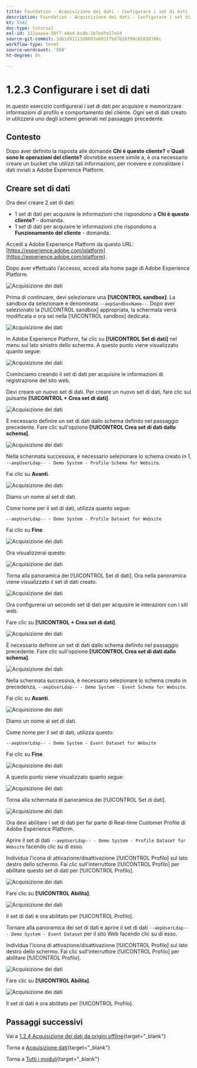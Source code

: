 ```yaml
---
title: Foundation - Acquisizione dei dati - Configurare i set di dati
description: Foundation - Acquisizione dei dati - Configurare i set di dati
kt: 5342
doc-type: tutorial
exl-id: 322aaaaa-50f7-4da4-bc4b-1b7edfe17e54
source-git-commit: 3d61d91111d8693ab031fbd7b26706c02818108c
workflow-type: tm+mt
source-wordcount: '554'
ht-degree: 8%

---
```


# 1.2.3 Configurare i set di dati

In questo esercizio configurerai i set di dati per acquisire e memorizzare informazioni di profilo e comportamento del cliente. Ogni set di dati creato in utilizzerà uno degli schemi generati nel passaggio precedente.

## Contesto

Dopo aver definito la risposta alle domande **Chi è questo cliente?** e **Quali sono le operazioni del cliente?** dovrebbe essere simile a, è ora necessario creare un bucket che utilizzi tali informazioni, per ricevere e convalidare i dati inviati a Adobe Experience Platform.

## Creare set di dati

Ora devi creare 2 set di dati:

- 1 set di dati per acquisire le informazioni che rispondono a **Chi è questo cliente?** - domanda.
- 1 set di dati per acquisire le informazioni che rispondono a **Funzionamento del cliente** - domanda.

Accedi a Adobe Experience Platform da questo URL: [https://experience.adobe.com/platform](https://experience.adobe.com/platform).

Dopo aver effettuato l’accesso, accedi alla home page di Adobe Experience Platform.

![Acquisizione dei dati](./images/home.png)

Prima di continuare, devi selezionare una **[!UICONTROL sandbox]**. La sandbox da selezionare è denominata ``--aepSandboxName--``. Dopo aver selezionato la [!UICONTROL sandbox] appropriata, la schermata verrà modificata e ora sei nella [!UICONTROL sandbox] dedicata.

![Acquisizione dei dati](./images/sb1.png)

In Adobe Experience Platform, fai clic su **[!UICONTROL Set di dati]** nel menu sul lato sinistro dello schermo.  A questo punto viene visualizzato quanto segue:

![Acquisizione dei dati](./images/menudatasets.png)

Cominciamo creando il set di dati per acquisire le informazioni di registrazione del sito web.

Devi creare un nuovo set di dati. Per creare un nuovo set di dati, fare clic sul pulsante **[!UICONTROL + Crea set di dati]**.

![Acquisizione dei dati](./images/createdataset.png)

È necessario definire un set di dati dallo schema definito nel passaggio precedente. Fare clic sull&#39;opzione **[!UICONTROL Crea set di dati dallo schema]**.

![Acquisizione dei dati](./images/datasetfromschema.png)

Nella schermata successiva, è necessario selezionare lo schema creato in 1, `--aepUserLdap-- - Demo System - Profile Schema for Website`.

Fai clic su **Avanti**.

![Acquisizione dei dati](./images/schemaselection.png)

Diamo un nome al set di dati.

Come nome per il set di dati, utilizza quanto segue:

`--aepUserLdap-- - Demo System - Profile Dataset for Website`

Fai clic su **Fine**.

![Acquisizione dei dati](./images/datasetname.png)

Ora visualizzerai questo:

![Acquisizione dei dati](./images/dsoverview1.png)

Torna alla panoramica dei [!UICONTROL Set di dati]. Ora nella panoramica viene visualizzato il set di dati creato.

![Acquisizione dei dati](./images/dsoverview2.png)

Ora configurerai un secondo set di dati per acquisire le interazioni con i siti web.

Fare clic su **[!UICONTROL + Crea set di dati]**.

![Acquisizione dei dati](./images/createdataset.png)


È necessario definire un set di dati dallo schema definito nel passaggio precedente. Fare clic sull&#39;opzione **[!UICONTROL Crea set di dati dallo schema]**.

![Acquisizione dei dati](./images/datasetfromschema.png)

Nella schermata successiva, è necessario selezionare lo schema creato in precedenza, `--aepUserLdap-- - Demo System - Event Schema for Website`.

Fai clic su **Avanti**.

![Acquisizione dei dati](./images/schemaselectionee.png)

Diamo un nome al set di dati.

Come nome per il set di dati, utilizza questo:

`--aepUserLdap-- - Demo System - Event Dataset for Website`

Fai clic su **Fine**.

![Acquisizione dei dati](./images/datasetnameee.png)

A questo punto viene visualizzato quanto segue:

![Acquisizione dei dati](./images/finish1ee.png)

Torna alla schermata di panoramica dei [!UICONTROL Set di dati].

![Acquisizione dei dati](./images/datasetsoverview.png)

Ora devi abilitare i set di dati per far parte di Real-time Customer Profile di Adobe Experience Platform.

Aprire il set di dati `--aepUserLdap-- - Demo System - Profile Dataset for Website` facendo clic su di esso.

Individua l&#39;icona di attivazione/disattivazione [!UICONTROL Profilo] sul lato destro dello schermo.
Fai clic sull&#39;interruttore [!UICONTROL Profilo] per abilitare questo set di dati per [!UICONTROL Profilo].

![Acquisizione dei dati](./images/ds1.png)

Fare clic su **[!UICONTROL Abilita]**.

![Acquisizione dei dati](./images/ds3.png)

Il set di dati è ora abilitato per [!UICONTROL Profilo].

Tornare alla panoramica dei set di dati e aprire il set di dati `--aepUserLdap-- - Demo System - Event Dataset` per il sito Web facendo clic su di esso.

Individua l&#39;icona di attivazione/disattivazione [!UICONTROL Profilo] sul lato destro dello schermo. Fai clic sull&#39;interruttore [!UICONTROL Profilo] per abilitare [!UICONTROL Profilo].

![Acquisizione dei dati](./images/ds4.png)

Fare clic su **[!UICONTROL Abilita]**.

![Acquisizione dei dati](./images/ds5.png)

Il set di dati è ora abilitato per [!UICONTROL Profilo].

## Passaggi successivi

Vai a [1.2.4 Acquisizione dei dati da origini offline](./ex4.md){target="_blank"}

Torna a [Acquisizione dati](./data-ingestion.md){target="_blank"}

Torna a [Tutti i moduli](./../../../../overview.md){target="_blank"}

